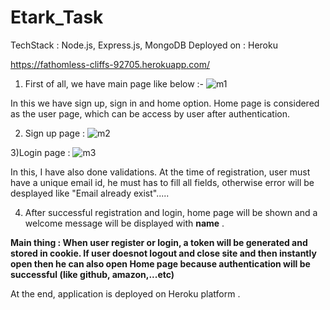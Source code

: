 # Etark_Task

TechStack : Node.js, Express.js, MongoDB
Deployed on : Heroku

https://fathomless-cliffs-92705.herokuapp.com/


1) First of all, we have main page like below :-
![m1](https://user-images.githubusercontent.com/80478598/131994724-0dac0b8b-99f1-42fa-ad7b-8da7328deb42.png)

In this we have sign up, sign in and home option. Home page is considered as the user page, which can be access by user after authentication.


2) Sign up page :
![m2](https://user-images.githubusercontent.com/80478598/131995057-d4ec3f53-fcb7-480b-bba8-3fb369f9b5b0.png)

3)Login page :
![m3](https://user-images.githubusercontent.com/80478598/131995053-848a2340-b767-49aa-9818-b1e5ea45ee14.png)


In this, I have also done validations. At the time of  registration, user must have a unique email id, he must has to fill all fields, otherwise error will be desplayed like "Email already exist".....


4) After successful registration and login, home page will be shown and a welcome message will be displayed with **name** .


**Main thing :  When user register or login, a token will be generated and stored in cookie. If user doesnot logout and close site and then instantly open then he can also open Home page because authentication will be successful (like github, amazon,...etc)**



At the end, application is deployed on Heroku platform .
